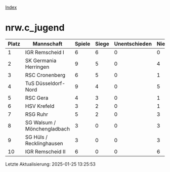 [Index](./README.md)

# nrw.c_jugend

| Platz |  Mannschaft |  Spiele |  Siege |  Unentschieden |  Niederlagen |  Tore |  Differenz |  Punkte | 
| --- |  --- |  --- |  --- |  --- |  --- |  --- |  --- |  --- |  
|  1 |   IGR Remscheid I |   6 |   6 |   0 |   0 |   60:6 |   54 |   18 |  
|  2 |   SK Germania Herringen |   9 |   5 |   0 |   4 |   57:23 |   34 |   15 |  
|  3 |   RSC Cronenberg |   6 |   5 |   0 |   1 |   28:23 |   5 |   15 |  
|  4 |   TuS Düsseldorf-Nord |   9 |   4 |   0 |   5 |   36:57 |   -21 |   12 |  
|  5 |   RSC Gera |   4 |   3 |   0 |   1 |   23:12 |   11 |   9 |  
|  6 |   HSV Krefeld |   3 |   2 |   0 |   1 |   28:11 |   17 |   6 |  
|  7 |   RSG Ruhr |   5 |   2 |   0 |   3 |   11:34 |   -23 |   6 |  
|  8 |   SG Walsum / Mönchengladbach |   3 |   0 |   0 |   3 |   9:22 |   -13 |   0 |  
|  9 |   SG Hüls / Recklinghausen |   3 |   0 |   0 |   3 |   0:29 |   -29 |   0 |  
|  10 |   IGR Remscheid II |   6 |   0 |   0 |   6 |   5:40 |   -35 |   0 |  


Letzte Aktualisierung: 2025-01-25 13:25:53